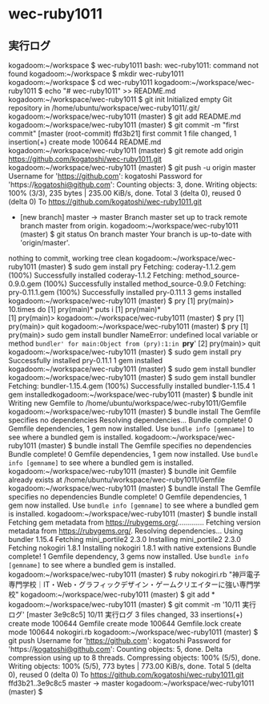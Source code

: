 # wec-ruby1011
## 実行ログ

kogadoom:~/workspace $ wec-ruby1011
bash: wec-ruby1011: command not found
kogadoom:~/workspace $ mkdir wec-ruby1011
kogadoom:~/workspace $ cd wec-ruby1011
kogadoom:~/workspace/wec-ruby1011 $ echo "# wec-ruby1011" >> README.md
kogadoom:~/workspace/wec-ruby1011 $ git init
Initialized empty Git repository in /home/ubuntu/workspace/wec-ruby1011/.git/
kogadoom:~/workspace/wec-ruby1011 (master) $ git add README.md
kogadoom:~/workspace/wec-ruby1011 (master) $ git commit -m "first commit"
[master (root-commit) ffd3b21] first commit
 1 file changed, 1 insertion(+)
 create mode 100644 README.md
kogadoom:~/workspace/wec-ruby1011 (master) $ git remote add origin https://github.com/kogatoshi/wec-ruby1011.git
kogadoom:~/workspace/wec-ruby1011 (master) $ git push -u origin master
Username for 'https://github.com': kogatoshi
Password for 'https://kogatoshi@github.com': 
Counting objects: 3, done.
Writing objects: 100% (3/3), 235 bytes | 235.00 KiB/s, done.
Total 3 (delta 0), reused 0 (delta 0)
To https://github.com/kogatoshi/wec-ruby1011.git
 * [new branch]      master -> master
Branch master set up to track remote branch master from origin.
kogadoom:~/workspace/wec-ruby1011 (master) $ git status
On branch master
Your branch is up-to-date with 'origin/master'.

nothing to commit, working tree clean
kogadoom:~/workspace/wec-ruby1011 (master) $ sudo gem install pry
Fetching: coderay-1.1.2.gem (100%)
Successfully installed coderay-1.1.2
Fetching: method_source-0.9.0.gem (100%)
Successfully installed method_source-0.9.0
Fetching: pry-0.11.1.gem (100%)
Successfully installed pry-0.11.1
3 gems installed
kogadoom:~/workspace/wec-ruby1011 (master) $ pry
[1] pry(main)> 10.times do
[1] pry(main)*   puts i
[1] pry(main)*   
[1] pry(main)> 
kogadoom:~/workspace/wec-ruby1011 (master) $ pry
[1] pry(main)> quit
kogadoom:~/workspace/wec-ruby1011 (master) $ pry
[1] pry(main)> sudo gem install bundler
NameError: undefined local variable or method `bundler' for main:Object
from (pry):1:in `__pry__'
[2] pry(main)> quit
kogadoom:~/workspace/wec-ruby1011 (master) $ sudo gem install pry
Successfully installed pry-0.11.1
1 gem installed
kogadoom:~/workspace/wec-ruby1011 (master) $ sudo gem install bundler
kogadoom:~/workspace/wec-ruby1011 (master) $ sudo gem install bundler
Fetching: bundler-1.15.4.gem (100%)
Successfully installed bundler-1.15.4
1 gem installedkogadoom:~/workspace/wec-ruby1011 (master) $ bundle init
Writing new Gemfile to /home/ubuntu/workspace/wec-ruby1011/Gemfile
kogadoom:~/workspace/wec-ruby1011 (master) $ bundle install
The Gemfile specifies no dependencies
Resolving dependencies...
Bundle complete! 0 Gemfile dependencies, 1 gem now installed.
Use `bundle info [gemname]` to see where a bundled gem is installed.
kogadoom:~/workspace/wec-ruby1011 (master) $ bundle install
The Gemfile specifies no dependencies
Bundle complete! 0 Gemfile dependencies, 1 gem now installed.
Use `bundle info [gemname]` to see where a bundled gem is installed.
kogadoom:~/workspace/wec-ruby1011 (master) $ bundle init
Gemfile already exists at /home/ubuntu/workspace/wec-ruby1011/Gemfile
kogadoom:~/workspace/wec-ruby1011 (master) $ bundle install
The Gemfile specifies no dependencies
Bundle complete! 0 Gemfile dependencies, 1 gem now installed.
Use `bundle info [gemname]` to see where a bundled gem is installed.
kogadoom:~/workspace/wec-ruby1011 (master) $ bundle install
Fetching gem metadata from https://rubygems.org/.............
Fetching version metadata from https://rubygems.org/.
Resolving dependencies...
Using bundler 1.15.4
Fetching mini_portile2 2.3.0
Installing mini_portile2 2.3.0
Fetching nokogiri 1.8.1
Installing nokogiri 1.8.1 with native extensions
Bundle complete! 1 Gemfile dependency, 3 gems now installed.
Use `bundle info [gemname]` to see where a bundled gem is installed.
kogadoom:~/workspace/wec-ruby1011 (master) $  ruby nokogiri.rb
"神戸電子専門学校｜IT・Web・グラフィックデザイン・ゲームクリエイターに強い専門学校"
kogadoom:~/workspace/wec-ruby1011 (master) $  git add *
kogadoom:~/workspace/wec-ruby1011 (master) $ git commit -m '10/11 実行ログ'
[master 3e9c8c5] 10/11 実行ログ
 3 files changed, 33 insertions(+)
 create mode 100644 Gemfile
 create mode 100644 Gemfile.lock
 create mode 100644 nokogiri.rb
kogadoom:~/workspace/wec-ruby1011 (master) $ git push
Username for 'https://github.com': kogatoshi
Password for 'https://kogatoshi@github.com': 
Counting objects: 5, done.
Delta compression using up to 8 threads.
Compressing objects: 100% (5/5), done.
Writing objects: 100% (5/5), 773 bytes | 773.00 KiB/s, done.
Total 5 (delta 0), reused 0 (delta 0)
To https://github.com/kogatoshi/wec-ruby1011.git
   ffd3b21..3e9c8c5  master -> master
kogadoom:~/workspace/wec-ruby1011 (master) $ 